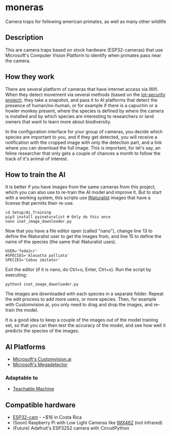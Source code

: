 # moneras

Camera traps for following american primates, as well as many other wildlife

## Description

This are camera traps based on stock hardware (ESP32-cameras) that use Microsoft's Computer Vision Platform to identify when primates pass near the camera.

## How they work

There are several platform of cameras that have internet access via Wifi. When they detect movement via several methods (based on the [iot-security project](https://github.com/fede2cr/iot-security)), they take a snapshot, and pass it to AI platforms that detect the presence of human/no-human, or for example if there is a capuchin or a howler monkey present, where the species is defined by where the camera is installed and by which species are interesting to researchers or land owners that want to learn more about biodiversity.

In the configuration interface for your group of cameras, you decide which species are important to you, and if they get detected, you will receive a notification with the cropped image with only the detection part, and a link where you can download the full image. This is important, for let's say, an feline researcher that only gets a couple of chances a month to follow the track of it's animal of interest.

## How to train the AI

It is better if you have images from the same cameras from this project, which you can also use to re-train the AI model and improve it. But to start with a working system, this scripts use [INaturalist]() images that have a license that permits their re-use.

```
cd Setup/Ai_Training
pip3 install pyinaturalist # Only do this once
nano inat_image_downloader.py
```

Now that you have a file editor open (called "nano"), change line 13 to define the iNaturalist user to get the images from, and line 15 to define the name of the species (the same that iNaturalist uses).

```
USER='fede2cr'
#SPECIES='Alouatta palliata'
SPECIES='Cebus imitator'
```

Exit the editor (if it is nano, do Ctrl+o, Enter, Ctrl+x). Run the script by executing:

```
python3 inat_image_downloader.py
```

The images are downloaded with each species in a separate folder. Repeat the edit process to add more users, or more species. Then, for example with Customvision.ai, you only need to drag and drop the images, and re-train the model.

It is a good idea to keep a couple of the images out of the model training set, so that you can then test the accuracy of the model, and see how well it predicts the species of the images.

## AI Platforms

- [Microsoft's Customvision.ai](https://www.customvision.ai)
- [Microsoft's Megadetector](https://github.com/microsoft/CameraTraps/blob/main/megadetector.md)

### Adaptable to
- [Teachable Machine](https://teachablemachine.withgoogle.com/)

## Compatible hardware

- [ESP32-cam](https://www.crcibernetica.com/esp32-with-camera/) - ~$16 in Costa Rica
- (Soon) Raspberry Pi with Low Light Cameras like [IMX462](https://www.youtube.com/watch?v=2QFUMuyiNBE) (not infrared)
- (Future) Adafruit's ESP32S2 camera with CircuitPython
